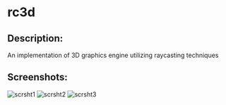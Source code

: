 # rc3d

## Description:
An implementation of 3D graphics engine utilizing raycasting techniques

## Screenshots:
![scrsht1](https://user-images.githubusercontent.com/100792435/157309498-652a4928-7b2f-4abf-9aab-a6bfece8f276.png)
![scrsht2](https://user-images.githubusercontent.com/100792435/157309516-ab45d777-64b0-4be0-a2f0-4c9cfa0ebfed.png)
![scrsht3](https://user-images.githubusercontent.com/100792435/157309525-395e35e9-ec18-443c-92c1-9c318f53267b.png)
